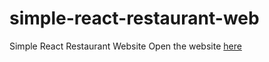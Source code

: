 # simple-react-restaurant-web
Simple React Restaurant Website
Open the website [here](https://statuesque-clafoutis-c7c469.netlify.app/)
